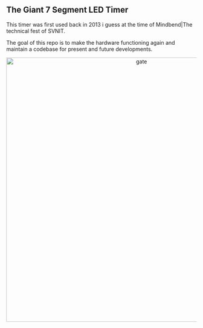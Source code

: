 ## The Giant 7 Segment LED Timer

This timer was first used back in 2013 i guess at the time of Mindbend|The technical fest of SVNIT.

The goal of this repo is to make the hardware functioning again and maintain a codebase for present and future developments.

<p align="center"><img src="https://thumb.ibb.co/foxi5a/gate.jpg" alt="gate" width="700"/></p>
